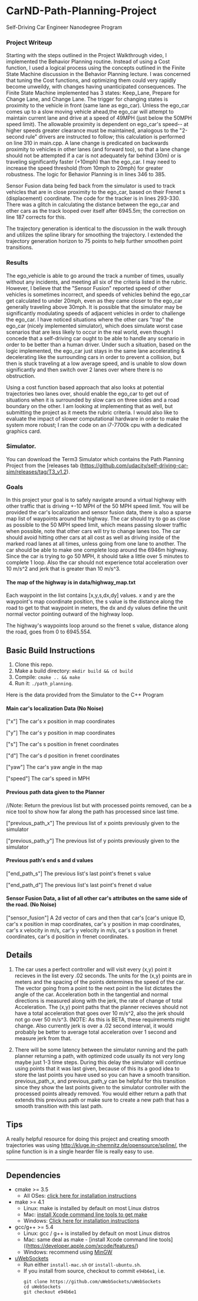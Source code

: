 # CarND-Path-Planning-Project
Self-Driving Car Engineer Nanodegree Program

### Project Writeup

Starting with the steps outlined in the Project Walkthrough video, I implemented the Behavior Planning routine. Instead of using a Cost function, I used a logical process using the concepts outlined in the Finite State Machine discussion in the Behavior Planning lecture. I was concerned that tuning the Cost functions, and optimizing them could very rapidly become unweildy, with changes having unanticipated consequences.
The Finite State Machine implemented has 3 states: Keep_Lane, Prepare for Change Lane, and Change Lane. The trigger for changing states is proximity to the vehicle in front (same lane as ego_car). Unless the ego_car comes up to a slow moving vehicle ahead,the ego_car will attempt to maintain current lane and drive at a speed of 49MPH (just below the 50MPH speed limit). The allowable proximity is dependent on ego_car's speed-- at higher speeds greater clearance must be maintained, analogous to the "2-second rule" drivers are instructed to follow; this calculation is performed on line 310 in main.cpp. A lane change is predicated on backwards proximity to vehicles in other lanes (and forward too), so that a lane change should not be attempted if a car is not adequately far behind (30m) or is traveling significantly faster (+10mph) than the ego_car. I may need to increase the speed threshold (from 10mph to 20mph) for greater robustness. The logic for Behavior Planning is in lines 346 to 385.

Sensor Fusion data being fed back from the simulator is used to track vehicles that are in close proximity to the ego_car, based on their Frenet s (displacement) coordinate. The code for the tracker is in lines 293-330. There was a glitch in calculating the distance between the ego_car and other cars as the track looped over itself after 6945.5m; the correction on line 187 corrects for this.

The trajectory generation is identical to the discussion in the walk through and utilizes the spline library for smoothing the trajectory. I extended the trajectory generation horizon to 75 points to help further smoothen point transitions.

### Results
The ego_vehicle is able to go around the track a number of times, usually without any incidents, and meeting all six of the criteria listed in the rubric. However, I believe that the "Sensor Fusion" reported speed of other vehicles is sometimes incorrect, and speeds of vehicles behind the ego_car get calculated to under 20mph, even as they came closer to the ego_car generally traveling above 30mph. It is possible that the simulator may be significantly modulating speeds of adjacent vehicles in order to challenge the ego_car.
I have noticed situations where the other cars "trap" the ego_car (nicely implemented simulator), which does simulate worst case scenarios that are less likely to occur in the real world, even though I concede that a self-driving car ought to be able to handle any scenario in order to be better than a human driver. Under such a situation, based on the logic implemented, the ego_car just stays in the same lane accelerating & decelerating like the surrounding cars in order to prevent a collision, but then is stuck traveling at a low average speed, and is unable to slow down significantly and then switch over 2 lanes over where there is no obstruction.

Using a cost function based approach that also looks at potential trajectories two lanes over, should enable the ego_car to get out of situations when it is surrounded by slow cars on three sides and a road boundary on the other. I am looking at implementing that as well, but submitting the project as it meets the rubric criteria.
I would also like to evaluate the impact of slower computational hardware in order to make the system more robust; I ran the code on an i7-7700k cpu with a dedicated graphics card.
   
### Simulator.
You can download the Term3 Simulator which contains the Path Planning Project from the [releases tab (https://github.com/udacity/self-driving-car-sim/releases/tag/T3_v1.2).

### Goals
In this project your goal is to safely navigate around a virtual highway with other traffic that is driving +-10 MPH of the 50 MPH speed limit. You will be provided the car's localization and sensor fusion data, there is also a sparse map list of waypoints around the highway. The car should try to go as close as possible to the 50 MPH speed limit, which means passing slower traffic when possible, note that other cars will try to change lanes too. The car should avoid hitting other cars at all cost as well as driving inside of the marked road lanes at all times, unless going from one lane to another. The car should be able to make one complete loop around the 6946m highway. Since the car is trying to go 50 MPH, it should take a little over 5 minutes to complete 1 loop. Also the car should not experience total acceleration over 10 m/s^2 and jerk that is greater than 10 m/s^3.

#### The map of the highway is in data/highway_map.txt
Each waypoint in the list contains  [x,y,s,dx,dy] values. x and y are the waypoint's map coordinate position, the s value is the distance along the road to get to that waypoint in meters, the dx and dy values define the unit normal vector pointing outward of the highway loop.

The highway's waypoints loop around so the frenet s value, distance along the road, goes from 0 to 6945.554.

## Basic Build Instructions

1. Clone this repo.
2. Make a build directory: `mkdir build && cd build`
3. Compile: `cmake .. && make`
4. Run it: `./path_planning`.

Here is the data provided from the Simulator to the C++ Program

#### Main car's localization Data (No Noise)

["x"] The car's x position in map coordinates

["y"] The car's y position in map coordinates

["s"] The car's s position in frenet coordinates

["d"] The car's d position in frenet coordinates

["yaw"] The car's yaw angle in the map

["speed"] The car's speed in MPH

#### Previous path data given to the Planner

//Note: Return the previous list but with processed points removed, can be a nice tool to show how far along
the path has processed since last time. 

["previous_path_x"] The previous list of x points previously given to the simulator

["previous_path_y"] The previous list of y points previously given to the simulator

#### Previous path's end s and d values 

["end_path_s"] The previous list's last point's frenet s value

["end_path_d"] The previous list's last point's frenet d value

#### Sensor Fusion Data, a list of all other car's attributes on the same side of the road. (No Noise)

["sensor_fusion"] A 2d vector of cars and then that car's [car's unique ID, car's x position in map coordinates, car's y position in map coordinates, car's x velocity in m/s, car's y velocity in m/s, car's s position in frenet coordinates, car's d position in frenet coordinates. 

## Details

1. The car uses a perfect controller and will visit every (x,y) point it recieves in the list every .02 seconds. The units for the (x,y) points are in meters and the spacing of the points determines the speed of the car. The vector going from a point to the next point in the list dictates the angle of the car. Acceleration both in the tangential and normal directions is measured along with the jerk, the rate of change of total Acceleration. The (x,y) point paths that the planner recieves should not have a total acceleration that goes over 10 m/s^2, also the jerk should not go over 50 m/s^3. (NOTE: As this is BETA, these requirements might change. Also currently jerk is over a .02 second interval, it would probably be better to average total acceleration over 1 second and measure jerk from that.

2. There will be some latency between the simulator running and the path planner returning a path, with optimized code usually its not very long maybe just 1-3 time steps. During this delay the simulator will continue using points that it was last given, because of this its a good idea to store the last points you have used so you can have a smooth transition. previous_path_x, and previous_path_y can be helpful for this transition since they show the last points given to the simulator controller with the processed points already removed. You would either return a path that extends this previous path or make sure to create a new path that has a smooth transition with this last path.

## Tips

A really helpful resource for doing this project and creating smooth trajectories was using http://kluge.in-chemnitz.de/opensource/spline/, the spline function is in a single hearder file is really easy to use.

---

## Dependencies

* cmake >= 3.5
  * All OSes: [click here for installation instructions](https://cmake.org/install/)
* make >= 4.1
  * Linux: make is installed by default on most Linux distros
  * Mac: [install Xcode command line tools to get make](https://developer.apple.com/xcode/features/)
  * Windows: [Click here for installation instructions](http://gnuwin32.sourceforge.net/packages/make.htm)
* gcc/g++ >= 5.4
  * Linux: gcc / g++ is installed by default on most Linux distros
  * Mac: same deal as make - [install Xcode command line tools]((https://developer.apple.com/xcode/features/)
  * Windows: recommend using [MinGW](http://www.mingw.org/)
* [uWebSockets](https://github.com/uWebSockets/uWebSockets)
  * Run either `install-mac.sh` or `install-ubuntu.sh`.
  * If you install from source, checkout to commit `e94b6e1`, i.e.
    ```
    git clone https://github.com/uWebSockets/uWebSockets 
    cd uWebSockets
    git checkout e94b6e1
    ```

